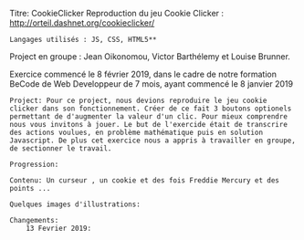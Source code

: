 
Titre: CookieClicker
Reproduction du jeu Cookie Clicker : http://orteil.dashnet.org/cookieclicker/

    Langages utilisés : JS, CSS, HTML5**

Project en groupe : Jean Oikonomou, Victor Barthélemy et Louise Brunner.

Exercice commencé le 8 février 2019, dans le cadre de notre formation BeCode de Web Developpeur de 7 mois, ayant commencé le 8 janvier 2019

    Project: Pour ce project, nous devions reproduire le jeu cookie clicker dans son fonctionnement. Créer de ce fait 3 boutons optionels permettant de d'augmenter la valeur d'un clic. Pour mieux comprendre nous vous invitons à jouer. Le but de l'exercide était de transcrire des actions voulues, en problème mathématique puis en solution Javascript. De plus cet exercice nous a appris à travailler en groupe, de sectionner le travail.

    Progression:

    Contenu: Un curseur , un cookie et des fois Freddie Mercury et des points ...

    Quelques images d'illustrations:

    Changements:
        13 Fevrier 2019:
